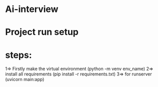 # Ai-interview
# Project run setup

# steps:
1=> Firstly make the virtual environment (python -m venv env_name)
2=> install all requirements (pip install -r requirements.txt) 
3=> for runserver (uvicorn main:app)
